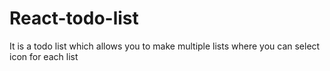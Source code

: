 # React-todo-list

It is a todo list which allows you to make multiple lists where you can select icon for each list
